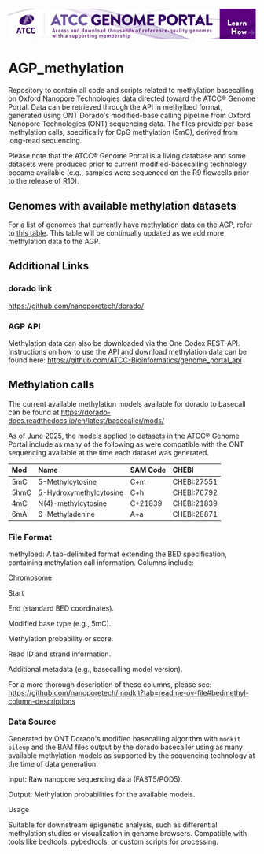 
<a href="https://genomes.atcc.org/"><img src="https://github.com/ATCC-Bioinformatics/genome_portal_api/blob/dev/images/Genome Portal_728x90.jpg" alt="Clickable-Awesome-Portal-portal" /></a>

# AGP_methylation
Repository to contain all code and scripts related to methylation basecalling on Oxford Nanopore Technologies data directed toward the ATCC® Genome Portal. Data can be retrieved through the API in methylbed format, generated using ONT Dorado's modified-base calling pipeline from Oxford Nanopore Technologies (ONT) sequencing data. The files provide per-base methylation calls, specifically for CpG methylation (5mC), derived from long-read sequencing.

Please note that the ATCC® Genome Portal is a living database and some datasets were produced prior to current modified-basecalling technology became available (e.g., samples were sequenced on the R9 flowcells prior to the release of R10).

## Genomes with available methylation datasets
For a list of genomes that currently have methylation data on the AGP, refer to [this table](agp_items_with_methylation.txt). This table will be continually updated as we add more methylation data to the AGP.

## Additional Links

### dorado link
https://github.com/nanoporetech/dorado/

### AGP API
Methylation data can also be downloaded via the One Codex REST-API. Instructions on how to use the API and download methylation data can be found here: 
https://github.com/ATCC-Bioinformatics/genome_portal_api

## Methylation calls
The current available methylation models available for dorado to basecall can be found at https://dorado-docs.readthedocs.io/en/latest/basecaller/mods/

As of June 2025, the models applied to datasets in the ATCC® Genome Portal include as many of the following as were compatible with the ONT sequencing available at the time each dataset was generated.

|Mod|	Name|	SAM Code|	CHEBI|
|:---|:---|:---|:---|
|5mC|	5-Methylcytosine|	C+m|	CHEBI:27551|
|5hmC|	5-Hydroxymethylcytosine|	C+h|	CHEBI:76792|
|4mC|	N(4)-methylcytosine|	C+21839|	CHEBI:21839|
|6mA|	6-Methyladenine|	A+a|	CHEBI:28871|

### File Format
methylbed: A tab-delimited format extending the BED specification, containing methylation call information.
Columns include:
  
  Chromosome
  
  Start
  
  End (standard BED coordinates).
  
  Modified base type (e.g., 5mC).
  
  Methylation probability or score.
  
  Read ID and strand information.
  
  Additional metadata (e.g., basecalling model version).

  For a more thorough description of these columns, please see:
  https://github.com/nanoporetech/modkit?tab=readme-ov-file#bedmethyl-column-descriptions

### Data Source
Generated by ONT Dorado's modified basecalling algorithm with `modkit pileup` and the BAM files output by the dorado basecaller using as many available methylation models as supported by the sequencing technology at the time of data generation.

Input: Raw nanopore sequencing data (FAST5/POD5).

Output: Methylation probabilities for the available models.

Usage

Suitable for downstream epigenetic analysis, such as differential methylation studies or visualization in genome browsers.
Compatible with tools like bedtools, pybedtools, or custom scripts for processing.
